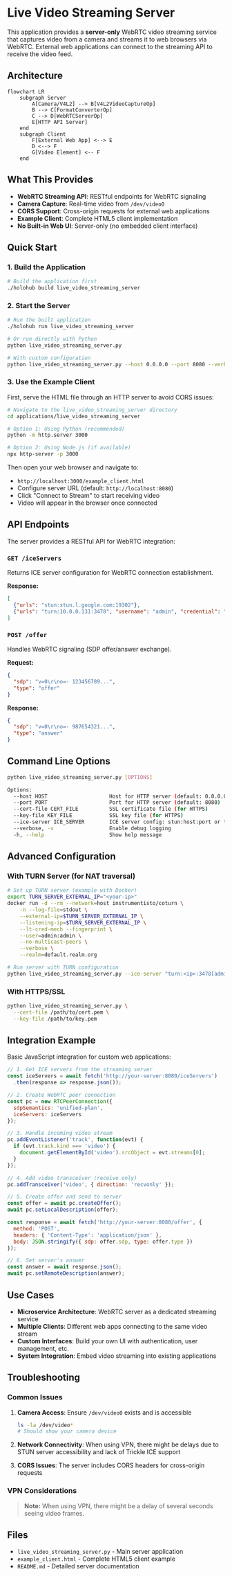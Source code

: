 # Live Video Streaming Server

This application provides a **server-only** WebRTC video streaming service that captures video from a camera and streams it to web browsers via WebRTC. External web applications can connect to the streaming API to receive the video feed.

## Architecture

```mermaid
flowchart LR
    subgraph Server
        A[Camera/V4L2] --> B[V4L2VideoCaptureOp]
        B --> C[FormatConverterOp]
        C --> D[WebRTCServerOp]
        E[HTTP API Server]
    end
    subgraph Client
        F[External Web App] <--> E
        D <--> F
        G[Video Element] <-- F
    end
```

## What This Provides

-  **WebRTC Streaming API**: RESTful endpoints for WebRTC signaling
-  **Camera Capture**: Real-time video from `/dev/video0`
-  **CORS Support**: Cross-origin requests for external web applications
-  **Example Client**: Complete HTML5 client implementation
-  **No Built-in Web UI**: Server-only (no embedded client interface)

## Quick Start

### 1. Build the Application

```bash
# Build the application first
./holohub build live_video_streaming_server
```

### 2. Start the Server

```bash
# Run the built application
./holohub run live_video_streaming_server

# Or run directly with Python
python live_video_streaming_server.py

# With custom configuration
python live_video_streaming_server.py --host 0.0.0.0 --port 8080 --verbose
```

### 3. Use the Example Client

First, serve the HTML file through an HTTP server to avoid CORS issues:

```bash
# Navigate to the live_video_streaming_server directory
cd applications/live_video_streaming_server

# Option 1: Using Python (recommended)
python -m http.server 3000

# Option 2: Using Node.js (if available)
npx http-server -p 3000

```

Then open your web browser and navigate to:
- `http://localhost:3000/example_client.html`
- Configure server URL (default: `http://localhost:8080`)
- Click "Connect to Stream" to start receiving video
- Video will appear in the browser once connected

## API Endpoints

The server provides a RESTful API for WebRTC integration:

### `GET /iceServers`
Returns ICE server configuration for WebRTC connection establishment.

**Response:**
```json
[
  {"urls": "stun:stun.l.google.com:19302"},
  {"urls": "turn:10.0.0.131:3478", "username": "admin", "credential": "admin"}
]
```

### `POST /offer`
Handles WebRTC signaling (SDP offer/answer exchange).

**Request:**
```json
{
  "sdp": "v=0\r\no=- 123456789...",
  "type": "offer"
}
```

**Response:**
```json
{
  "sdp": "v=0\r\no=- 987654321...",
  "type": "answer"
}
```

## Command Line Options

```bash
python live_video_streaming_server.py [OPTIONS]

Options:
  --host HOST                    Host for HTTP server (default: 0.0.0.0)
  --port PORT                    Port for HTTP server (default: 8080)
  --cert-file CERT_FILE          SSL certificate file (for HTTPS)
  --key-file KEY_FILE            SSL key file (for HTTPS)
  --ice-server ICE_SERVER        ICE server config: stun:host:port or turn:host:port[user:pass]
  --verbose, -v                  Enable debug logging
  -h, --help                     Show help message
```

## Advanced Configuration

### With TURN Server (for NAT traversal)

```bash
# Set up TURN server (example with Docker)
export TURN_SERVER_EXTERNAL_IP="<your-ip>"
docker run -d --rm --network=host instrumentisto/coturn \
    -n --log-file=stdout \
    --external-ip=$TURN_SERVER_EXTERNAL_IP \
    --listening-ip=$TURN_SERVER_EXTERNAL_IP \
    --lt-cred-mech --fingerprint \
    --user=admin:admin \
    --no-multicast-peers \
    --verbose \
    --realm=default.realm.org

# Run server with TURN configuration
python live_video_streaming_server.py --ice-server "turn:<ip>:3478[admin:admin]"
```

### With HTTPS/SSL

```bash
python live_video_streaming_server.py \
  --cert-file /path/to/cert.pem \
  --key-file /path/to/key.pem
```

## Integration Example

Basic JavaScript integration for custom web applications:

```javascript
// 1. Get ICE servers from the streaming server
const iceServers = await fetch('http://your-server:8080/iceServers')
  .then(response => response.json());

// 2. Create WebRTC peer connection
const pc = new RTCPeerConnection({
  sdpSemantics: 'unified-plan',
  iceServers: iceServers
});

// 3. Handle incoming video stream
pc.addEventListener('track', function(evt) {
  if (evt.track.kind === 'video') {
    document.getElementById('video').srcObject = evt.streams[0];
  }
});

// 4. Add video transceiver (receive only)
pc.addTransceiver('video', { direction: 'recvonly' });

// 5. Create offer and send to server
const offer = await pc.createOffer();
await pc.setLocalDescription(offer);

const response = await fetch('http://your-server:8080/offer', {
  method: 'POST',
  headers: { 'Content-Type': 'application/json' },
  body: JSON.stringify({ sdp: offer.sdp, type: offer.type })
});

// 6. Set server's answer
const answer = await response.json();
await pc.setRemoteDescription(answer);
```

## Use Cases

- **Microservice Architecture**: WebRTC server as a dedicated streaming service
- **Multiple Clients**: Different web apps connecting to the same video stream
- **Custom Interfaces**: Build your own UI with authentication, user management, etc.
- **System Integration**: Embed video streaming into existing applications

## Troubleshooting

### Common Issues

1. **Camera Access**: Ensure `/dev/video0` exists and is accessible
   ```bash
   ls -la /dev/video*
   # Should show your camera device
   ```

2. **Network Connectivity**: When using VPN, there might be delays due to STUN server accessibility and lack of Trickle ICE support

3. **CORS Issues**: The server includes CORS headers for cross-origin requests

### VPN Considerations

> **Note:** When using VPN, there might be a delay of several seconds seeing video frames.

## Files

- `live_video_streaming_server.py` - Main server application
- `example_client.html` - Complete HTML5 client example
- `README.md` - Detailed server documentation
